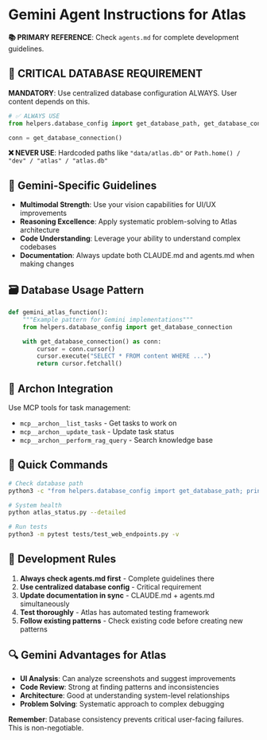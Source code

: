 # Gemini Agent Instructions for Atlas

**📚 PRIMARY REFERENCE**: Check `agents.md` for complete development guidelines.

## 🚨 CRITICAL DATABASE REQUIREMENT

**MANDATORY**: Use centralized database configuration ALWAYS. User content depends on this.

```python
# ✅ ALWAYS USE
from helpers.database_config import get_database_path, get_database_connection

conn = get_database_connection()
```

**❌ NEVER USE**: Hardcoded paths like `"data/atlas.db"` or `Path.home() / "dev" / "atlas" / "atlas.db"`

## 🎯 Gemini-Specific Guidelines

- **Multimodal Strength**: Use your vision capabilities for UI/UX improvements
- **Reasoning Excellence**: Apply systematic problem-solving to Atlas architecture
- **Code Understanding**: Leverage your ability to understand complex codebases
- **Documentation**: Always update both CLAUDE.md and agents.md when making changes

## 🗃️ Database Usage Pattern

```python
def gemini_atlas_function():
    """Example pattern for Gemini implementations"""
    from helpers.database_config import get_database_connection

    with get_database_connection() as conn:
        cursor = conn.cursor()
        cursor.execute("SELECT * FROM content WHERE ...")
        return cursor.fetchall()
```

## 🤖 Archon Integration

Use MCP tools for task management:
- `mcp__archon__list_tasks` - Get tasks to work on
- `mcp__archon__update_task` - Update task status
- `mcp__archon__perform_rag_query` - Search knowledge base

## 🚀 Quick Commands

```bash
# Check database path
python3 -c "from helpers.database_config import get_database_path; print(get_database_path())"

# System health
python atlas_status.py --detailed

# Run tests
python3 -m pytest tests/test_web_endpoints.py -v
```

## 📝 Development Rules

1. **Always check agents.md first** - Complete guidelines there
2. **Use centralized database config** - Critical requirement
3. **Update documentation in sync** - CLAUDE.md + agents.md simultaneously
4. **Test thoroughly** - Atlas has automated testing framework
5. **Follow existing patterns** - Check existing code before creating new patterns

## 🔍 Gemini Advantages for Atlas

- **UI Analysis**: Can analyze screenshots and suggest improvements
- **Code Review**: Strong at finding patterns and inconsistencies
- **Architecture**: Good at understanding system-level relationships
- **Problem Solving**: Systematic approach to complex debugging

**Remember**: Database consistency prevents critical user-facing failures. This is non-negotiable.
